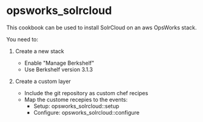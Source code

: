 opsworks_solrcloud
==================

This cookbook can be used to install SolrCloud on an aws OpsWorks stack.

You need to:

1. Create a new stack
    * Enable "Manage Berkshelf"
    * Use Berkshelf version 3.1.3

2. Create a custom layer
    * Include the git repository as custom chef recipes
    * Map the custome recepies to the events:
        * Setup: opsworks_solrcloud::setup
        * Configure: opsworks_solrcloud::configure
